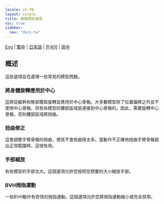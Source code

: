 ```yaml
---
locale: zh-TW
layout: single
title: 故障排除選項
toc: true
sidebar:
  nav: "docs-tw"
---
```


[Eng](/dancexr/features/troubleshooting_options) | [繁中](/tw/dancexr/features/troubleshooting_options) | [日本語](/jp/dancexr/features/troubleshooting_options) | [한국어](/kr/dancexr/features/troubleshooting_options) | [简中](/zh/dancexr/features/troubleshooting_options)

## 概述
這些選項旨在處理一些常見的模型問題。

### 將身體旋轉應用於中心
這將從軀幹和臀部獲取旋轉並應用於中心骨骼。大多數模型除了位置偏移之外並不使用中心骨骼，但有些模型的腰部區域是連接到中心骨骼的。因此，需要旋轉中心骨骼，否則腰部區域將扭曲。

### 扭曲修正
這會調整手臂骨骼的扭曲，使其不會扭曲得太多。當動作不正確地扭曲手臂骨骼超出正常範圍時，這很有用。

### 手部縮放
有些模型的手部太大。這個選項允許您按照您想要的大小縮放手部。

### BVH拇指運動
一些BVH動作有奇怪的拇指運動。這個選項允許您將拇指運動縮小或完全禁用。